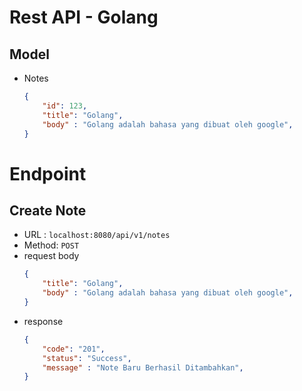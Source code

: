 # Rest API - Golang

## Model
- Notes
    ```json
    {
        "id": 123,
	    "title": "Golang",
	    "body" : "Golang adalah bahasa yang dibuat oleh google",
    }
    ```

# Endpoint
## Create Note
- URL : `localhost:8080/api/v1/notes`
- Method: `POST`
- request body
    ```json
    {
        "title": "Golang",
	    "body" : "Golang adalah bahasa yang dibuat oleh google",
    }
    ```
- response
    ```json
    {
        "code": "201",
	    "status": "Success",
	    "message" : "Note Baru Berhasil Ditambahkan",
    }
    ```